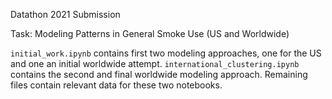 Datathon 2021 Submission

Task: Modeling Patterns in General Smoke Use (US and Worldwide)

`initial_work.ipynb` contains first two modeling approaches, one for the US and one an initial worldwide attempt. `international_clustering.ipynb` contains the second and final worldwide modeling approach. Remaining files contain relevant data for these two notebooks.
